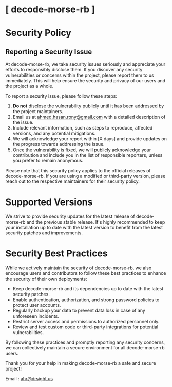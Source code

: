 # [ decode-morse-rb ]

# Security Policy

## Reporting a Security Issue

At decode-morse-rb, we take security issues seriously and appreciate your efforts to responsibly disclose them. If you discover any security vulnerabilities or concerns within the project, please report them to us immediately. This will help ensure the security and privacy of our users and the project as a whole.

To report a security issue, please follow these steps:

1. **Do not** disclose the vulnerability publicly until it has been addressed by the project maintainers.
2. Email us at [ahmed.hasan.rony@gmail.com](mailto:ahmed.hasan.rony@gmail.com) with a detailed description of the issue.
3. Include relevant information, such as steps to reproduce, affected versions, and any potential mitigations.
4. We will acknowledge your report within [X days] and provide updates on the progress towards addressing the issue.
5. Once the vulnerability is fixed, we will publicly acknowledge your contribution and include you in the list of responsible reporters, unless you prefer to remain anonymous.

Please note that this security policy applies to the official releases of decode-morse-rb. If you are using a modified or third-party version, please reach out to the respective maintainers for their security policy.

# Supported Versions

We strive to provide security updates for the latest release of decode-morse-rb and the previous stable release. It's highly recommended to keep your installation up to date with the latest version to benefit from the latest security patches and improvements.

# Security Best Practices

While we actively maintain the security of decode-morse-rb, we also encourage users and contributors to follow these best practices to enhance the security of their own deployments:

- Keep decode-morse-rb and its dependencies up to date with the latest security patches.
- Enable authentication, authorization, and strong password policies to protect user accounts.
- Regularly backup your data to prevent data loss in case of any unforeseen incidents.
- Restrict server access and permissions to authorized personnel only.
- Review and test custom code or third-party integrations for potential vulnerabilities.

By following these practices and promptly reporting any security concerns, we can collectively maintain a secure environment for all decode-morse-rb users.

Thank you for your help in making decode-morse-rb a safe and secure project!

Email : [ahr@drsight.us](mailto:ahr@drsight.us)



